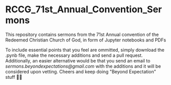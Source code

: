 # RCCG_71st_Annual_Convention_Sermons
This repository contains sermons from the 71st Annual convention of the Redeemed Christian Church of God, in form of Jupyter notebooks and PDFs

To include essential points that you feel are ommitted, simply download the .pynb file, make the necessary additions and send a pull request. Additionally, an easier alternative would be that you send an email to _sermons.beyondexpectations@gmail.com_ with the additions and it will be considered upon vetting. Cheers and keep doing "Beyond Expectation" stuff 🙏🏾

